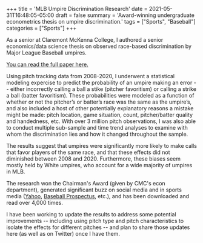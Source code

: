 +++
title = 'MLB Umpire Discrimination Research'
date = 2021-05-31T16:48:05-05:00 
draft = false
summary = 'Award-winning undergraduate econometrics thesis on umpire discrimination.'
tags = ["Sports", "Baseball"]
categories = ["Sports"]
+++

As a senior at Claremont McKenna College, I authored a senior economics/data science thesis on observed race-based discrimination by Major League Baseball umpires.

[You can read the full paper here.](https://scholarship.claremont.edu/cgi/viewcontent.cgi?article=3707&context=cmc_theses)

Using pitch tracking data from 2008-2020, I underwent a statistical modeling expercise to predict the probability of an umpire making an error -- either incorrectly calling a ball a stike (pitcher favoritism) or calling a strike a ball (batter favoritism). These probabilities were modeled as a function of whether or not the pitcher’s or batter’s race was the same as the umpire’s, and also included a host of other potentially explanatory reasons a mistake might be made: pitch location, game situation, count, pitcher/batter quality and handedness, etc. With over 3 million pitch observations, I was also able to conduct multiple sub-sample and time trend analyses to examine with whom the discrimination lies and how it changed throughout the sample.

The results suggest that umpires were significantly more likely to make calls that favor players of the same race, and that these effects did not diminished between 2008 and 2020. Furthermore, these biases seem mostly held by White umpires, who account for a wide majority of umpires in MLB.

The research won the Chairman's Award (given by CMC's econ department), generated significant buzz on social media and in sports media ([Yahoo](https://sports.yahoo.com/mlb-umpires-show-discrimination-against-non-white-players-according-to-new-study-191649525.html), [Baseball Prospectus](https://www.baseballprospectus.com/news/article/68963/moonshot-a-new-study-shows-umpire-discrimination-against-non-white-players/), etc.), and has been downloaded and read over 4,000 times.

I have been working to update the results to address some potential improvements -- including using pitch type and pitch characteristics to isolate the effects for different pitches -- and plan to share those updates here (as well as on Twitter) once I have them.
